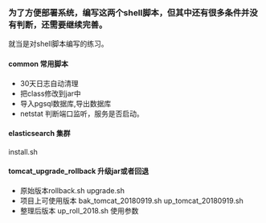### 为了方便部署系统，编写这两个shell脚本，但其中还有很多条件并没有判断，还需要继续完善。

就当是对shell脚本编写的练习。

#### common 常用脚本

- 30天日志自动清理
- 把class修改到jar中
- 导入pgsql数据库,导出数据库
- netstat 判断端口监听，服务是否启动。

#### elasticsearch 集群
install.sh

#### tomcat_upgrade_rollback 升级jar或者回退
- 原始版本rollback.sh  upgrade.sh
- 项目上可使用版本 bak_tomcat_20180919.sh   up_tomcat_20180919.sh
- 整理后版本 up_roll_2018.sh  使用参数
